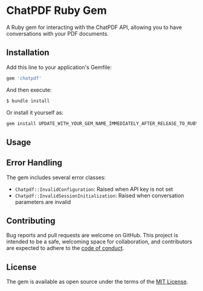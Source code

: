 # ChatPDF Ruby Gem

A Ruby gem for interacting with the ChatPDF API, allowing you to have conversations with your PDF documents.

## Installation

Add this line to your application's Gemfile:

```ruby
gem 'chatpdf'
```

And then execute:

```bash
$ bundle install
```

Or install it yourself as:

```bash
gem install UPDATE_WITH_YOUR_GEM_NAME_IMMEDIATELY_AFTER_RELEASE_TO_RUBYGEMS_ORG
```

## Usage



## Error Handling

The gem includes several error classes:

- `Chatpdf::InvalidConfiguration`: Raised when API key is not set
- `Chatpdf::InvalidSessionInitialization`: Raised when conversation parameters are invalid

## Contributing

Bug reports and pull requests are welcome on GitHub. This project is intended to be a safe, welcoming space for collaboration, and contributors are expected to adhere to the [code of conduct](CODE_OF_CONDUCT.md).

## License

The gem is available as open source under the terms of the [MIT License](LICENSE.txt).
